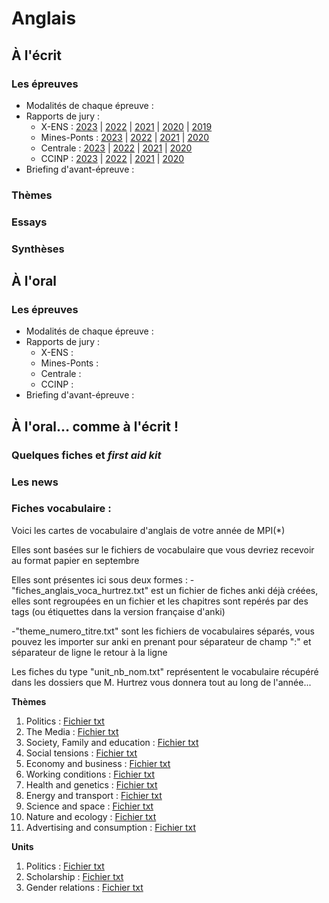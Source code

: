 # Anglais

## À l'écrit
### Les épreuves
* Modalités de chaque épreuve :
* Rapports de jury :
    * X-ENS : [2023](/anglais/ecrit/rapports/anglais_x_ens_rapport_2023.pdf) | [2022](/anglais/ecrit/rapports/anglais_x_ens_rapport_2022.pdf) | [2021](/anglais/ecrit/rapports/anglais_x_ens_rapport_2021.pdf) | [2020](/anglais/ecrit/rapports/anglais_x_ens_rapport_2020.pdf) | [2019](/anglais/ecrit/rapports/anglais_x_ens_rapport_2019.pdf)
    * Mines-Ponts : [2023](https://www.concoursminesponts.fr/resources/Rapport-Final-Ecrit-2023.pdf) | [2022](https://www.concoursminesponts.fr/resources/Rapport-Final-Ecrit-2022.pdf) | [2021](https://www.concoursminesponts.fr/resources/Rapport-Final-Ecrit-2021.pdf) | [2020](https://www.concoursminesponts.fr/resources/Rapport-Final-Ecrit-2020.pdf)
    * Centrale : [2023](https://www.concours-centrale-supelec.fr/CentraleSupelec/2023/Multi/XXe-LVen.pdf) | [2022](https://www.concours-centrale-supelec.fr/CentraleSupelec/2022/Multi/XXe-LVen.pdf) | [2021](https://www.concours-centrale-supelec.fr/CentraleSupelec/2021/Multi/XXe-LVen.pdf) | [2020](https://www.concours-centrale-supelec.fr/CentraleSupelec/2020/Multi/XXe-LVen.pdf)
    * CCINP : [2023](/anglais/ecrit/rapports/anglais_ccinp_rapport_2023.pdf) | [2022](/anglais/ecrit/rapports/anglais_ccinp_rapport_2022.pdf) | [2021](/anglais/ecrit/rapports/anglais_ccinp_rapport_2021.pdf) | [2020](/anglais/ecrit/rapports/anglais_ccinp_rapport_2020.pdf)
* Briefing d'avant-épreuve :
### Thèmes
### Essays
### Synthèses

## À l'oral
### Les épreuves
* Modalités de chaque épreuve :
* Rapports de jury :
    * X-ENS :
    * Mines-Ponts :
    * Centrale :
    * CCINP :
* Briefing d'avant-épreuve :


## À l'oral… comme à l'écrit !
### Quelques fiches et _first aid kit_
### Les news 

### Fiches vocabulaire : 
Voici les cartes de vocabulaire d'anglais de votre année de MPI(*)

Elles sont basées sur le fichiers de vocabulaire que vous devriez recevoir au format papier en septembre

Elles sont présentes ici sous deux formes : 
-"fiches_anglais_voca_hurtrez.txt" est un fichier de fiches anki déjà créées, elles sont regroupées en un fichier et les chapitres sont repérés par des tags (ou étiquettes dans la version française d'anki)

-"theme_numero_titre.txt" sont les fichiers de vocabulaires séparés, vous pouvez les importer sur anki en prenant pour séparateur de champ ":" et séparateur de ligne le retour à la ligne

Les fiches du type "unit_nb_nom.txt" représentent le vocabulaire récupéré dans les dossiers que M. Hurtrez vous donnera tout au long de l'année...

**Thèmes**

  1. Politics : [Fichier txt](/anglais/theme_1_politics.txt)
  2. The Media : [Fichier txt](/anglais/theme_2_the_media.txt)
  3. Society, Family and education : [Fichier txt](/anglais/theme_3_society_family_and_education.txt)
  4. Social tensions : [Fichier txt](/anglais/theme_4_social_tensions.txt)
  5. Economy and business : [Fichier txt](/anglais/theme_5_economy_and_business.txt)
  6. Working conditions : [Fichier txt](/anglais/theme_6_working_conditions.txt)
  7. Health and genetics : [Fichier txt](/anglais/theme_7_health_and_genetics.txt)
  8. Energy and transport : [Fichier txt](/anglais/theme_8_energy_and_transport.txt)
  9. Science and space : [Fichier txt](/anglais/theme_9_science_and_space.txt)
  10. Nature and ecology : [Fichier txt](/anglais/theme_10_nature_and_ecology.txt)
  11. Advertising and consumption : [Fichier txt](/anglais/theme_11_advertising_and_consumption)


**Units**
   1. Politics : [Fichier txt](/anglais/unit_1_politics.txt)
   2. Scholarship : [Fichier txt](/anglais/unit_2_scholarship.txt)
   3. Gender relations : [Fichier txt](/anglais/unit_3_gender_relations.txt)

